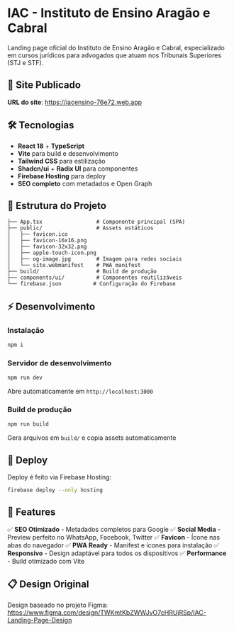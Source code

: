 # IAC - Instituto de Ensino Aragão e Cabral

Landing page oficial do Instituto de Ensino Aragão e Cabral, especializado em cursos jurídicos para advogados que atuam nos Tribunais Superiores (STJ e STF).

## 🚀 Site Publicado

**URL do site**: https://iacensino-76e72.web.app

## 🛠️ Tecnologias

- **React 18** + **TypeScript**
- **Vite** para build e desenvolvimento
- **Tailwind CSS** para estilização
- **Shadcn/ui** + **Radix UI** para componentes
- **Firebase Hosting** para deploy
- **SEO completo** com metadados e Open Graph

## 📁 Estrutura do Projeto

```
├── App.tsx                 # Componente principal (SPA)
├── public/                 # Assets estáticos
│   ├── favicon.ico
│   ├── favicon-16x16.png
│   ├── favicon-32x32.png
│   ├── apple-touch-icon.png
│   ├── og-image.jpg        # Imagem para redes sociais
│   └── site.webmanifest    # PWA manifest
├── build/                  # Build de produção
├── components/ui/          # Componentes reutilizáveis
└── firebase.json          # Configuração do Firebase
```

## ⚡ Desenvolvimento

### Instalação
```bash
npm i
```

### Servidor de desenvolvimento
```bash
npm run dev
```
Abre automaticamente em `http://localhost:3000`

### Build de produção
```bash
npm run build
```
Gera arquivos em `build/` e copia assets automaticamente

## 🚀 Deploy

Deploy é feito via Firebase Hosting:
```bash
firebase deploy --only hosting
```

## 📱 Features

✅ **SEO Otimizado** - Metadados completos para Google
✅ **Social Media** - Preview perfeito no WhatsApp, Facebook, Twitter
✅ **Favicon** - Ícone nas abas do navegador
✅ **PWA Ready** - Manifest e ícones para instalação
✅ **Responsivo** - Design adaptável para todos os dispositivos
✅ **Performance** - Build otimizado com Vite

## 📋 Design Original

Design baseado no projeto Figma: https://www.figma.com/design/TWKmtKbZWWJvO7cHRUjRSp/IAC-Landing-Page-Design